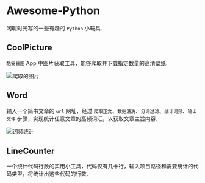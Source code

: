 # Awesome-Python
闲暇时光写的一些有趣的 `Python` 小玩具.

## CoolPicture
`酷安日图` App 中图片获取工具，能够爬取并下载指定数量的高清壁纸.

![爬取的图片][1]

## Word
输入一个简书文章的 `url` 网址，经过 `爬取正文`、`数据清洗`、`分词过滤`、`统计词频`、`输出文件` 步骤，实现统计任意文章的高频词汇，以获取文章主旨内容.

![词频统计][2]

## LineCounter
一个统计代码行数的实用小工具，代码仅有几十行，输入项目路径和需要统计的代码类型，将统计出这些代码的行数.


  [1]: http://7xqdz8.com1.z0.glb.clouddn.com/170406Cool.png
  [2]: http://7xqdz8.com1.z0.glb.clouddn.com/170406Word.png
